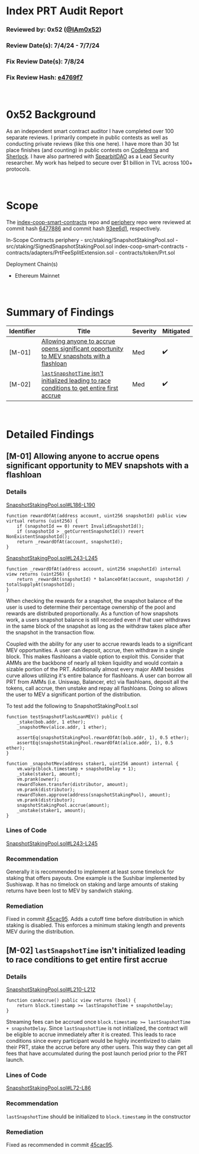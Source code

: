 # Index PRT Audit Report

### Reviewed by: 0x52 ([@IAm0x52](https://twitter.com/IAm0x52))

### Review Date(s): 7/4/24 - 7/7/24

### Fix Review Date(s): 7/8/24

### Fix Review Hash: [e4769f7](https://github.com/IndexCoop/periphery/commit/e4769f70d31d4422e2a8d70f60335e56b38703fd)

# <br/> 0x52 Background

As an independent smart contract auditor I have completed over 100 separate reviews. I primarily compete in public contests as well as conducting private reviews (like this one here). I have more than 30 1st place finishes (and counting) in public contests on [Code4rena](https://code4rena.com/@0x52) and [Sherlock](https://audits.sherlock.xyz/watson/0x52). I have also partnered with [SpearbitDAO](https://cantina.xyz/u/iam0x52) as a Lead Security researcher. My work has helped to secure over $1 billion in TVL across 100+ protocols.

# <br/> Scope

The [index-coop-smart-contracts](https://github.com/IndexCoop/index-coop-smart-contracts/) repo and [periphery](https://github.com/IndexCoop/periphery/) repo were reviewed at commit hash [6477886](https://github.com/IndexCoop/index-coop-smart-contracts/tree/6477886650d82339d06594c29b40292ab77dcd5e) and commit hash [93ee6d1](https://github.com/IndexCoop/periphery/tree/93ee6d1597471aad3e65d7d30ff538f4bb2b0d8b ), respectively.

In-Scope Contracts
	periphery
		- src/staking/SnapshotStakingPool.sol
		- src/staking/SignedSnapshotStakingPool.sol
	index-coop-smart-contracts
		- contracts/adapters/PrtFeeSplitExtension.sol
		- contracts/token/Prt.sol

Deployment Chain(s)
- Ethereum Mainnet

# <br/> Summary of Findings

|  Identifier  | Title                        | Severity      | Mitigated |
| ------ | ---------------------------- | ------------- | ----- |
| [M-01] | [Allowing anyone to accrue opens significant opportunity to MEV snapshots with a flashloan](#m-01-allowing-anyone-to-accrue-opens-significant-opportunity-to-mev-snapshots-with-a-flashloan) | Med | ✔️ |
| [M-02] | [`lastSnapshotTime` isn't initialized leading to race conditions to get entire first accrue](#m-02-lastsnapshottime-isnt-initialized-leading-to-race-conditions-to-get-entire-first-accrue) | Med | ✔️ |

# <br/> Detailed Findings

## [M-01] Allowing anyone to accrue opens significant opportunity to MEV snapshots with a flashloan

### Details 

[SnapshotStakingPool.sol#L186-L190](https://github.com/IndexCoop/periphery/blob/93ee6d1597471aad3e65d7d30ff538f4bb2b0d8b/src/staking/SnapshotStakingPool.sol#L186-L190)

    function rewardOfAt(address account, uint256 snapshotId) public view virtual returns (uint256) {
        if (snapshotId == 0) revert InvalidSnapshotId();
        if (snapshotId > _getCurrentSnapshotId()) revert NonExistentSnapshotId();
        return _rewardOfAt(account, snapshotId);
    }

[SnapshotStakingPool.sol#L243-L245](https://github.com/IndexCoop/periphery/blob/93ee6d1597471aad3e65d7d30ff538f4bb2b0d8b/src/staking/SnapshotStakingPool.sol#L243-L245)

    function _rewardOfAt(address account, uint256 snapshotId) internal view returns (uint256) {
        return _rewardAt(snapshotId) * balanceOfAt(account, snapshotId) / totalSupplyAt(snapshotId);
    }

When checking the rewards for a snapshot, the snapshot balance of the user is used to determine their percentage ownership of the pool and rewards are distributed proportionally. As a function of how snapshots work, a users snapshot balance is still recorded even if that user withdraws in the same block of the snapshot as long as the withdraw takes place after the snapshot in the transaction flow.

Coupled with the ability for any user to accrue rewards leads to a significant MEV opportunities. A user can deposit, accrue, then withdraw in a single block. This makes flashloans a viable option to exploit this. Consider that AMMs are the backbone of nearly all token liquidity and would contain a sizable portion of the PRT. Additionally almost every major AMM besides curve allows utilizing it's entire balance for flashloans. A user can borrow all PRT from AMMs (i.e. Uniswap, Balancer, etc) via flashloans, deposit all the tokens, call accrue, then unstake and repay all flashloans. Doing so allows the user to MEV a significant portion of the distribution.

To test add the following to SnapshotStakingPool.t.sol

    function testSnapshotFlashLoanMEV() public {
        _stake(bob.addr, 1 ether);
        _snapshotMev(alice.addr, 1 ether);

        assertEq(snapshotStakingPool.rewardOfAt(bob.addr, 1), 0.5 ether);
        assertEq(snapshotStakingPool.rewardOfAt(alice.addr, 1), 0.5 ether);
    }

    function _snapshotMev(address staker1, uint256 amount) internal {
        vm.warp(block.timestamp + snapshotDelay + 1);
        _stake(staker1, amount);
        vm.prank(owner);
        rewardToken.transfer(distributor, amount);
        vm.prank(distributor);
        rewardToken.approve(address(snapshotStakingPool), amount);
        vm.prank(distributor);
        snapshotStakingPool.accrue(amount);
        _unstake(staker1, amount);
    }

### Lines of Code

[SnapshotStakingPool.sol#L243-L245](https://github.com/IndexCoop/periphery/blob/93ee6d1597471aad3e65d7d30ff538f4bb2b0d8b/src/staking/SnapshotStakingPool.sol#L243-L245)

### Recommendation

Generally it is recommended to implement at least some timelock for staking that offers payouts. One example is the Sushibar implemented by Sushiswap. It has no timelock on staking and large amounts of staking returns have been lost to MEV by sandwich staking.

### Remediation

Fixed in commit [45cac95](https://github.com/IndexCoop/periphery/pull/4/commits/45cac955ea22967d4c6949a4c5c65aa5eb3ddead). Adds a cutoff time before distribution in which staking is disabled. This enforces a minimum staking length and prevents MEV during the distribution.

## [M-02] `lastSnapshotTime` isn't initialized leading to race conditions to get entire first accrue

### Details 

[SnapshotStakingPool.sol#L210-L212](https://github.com/IndexCoop/periphery/blob/93ee6d1597471aad3e65d7d30ff538f4bb2b0d8b/src/staking/SnapshotStakingPool.sol#L210-L212)

    function canAccrue() public view returns (bool) {
        return block.timestamp >= lastSnapshotTime + snapshotDelay;
    }

Streaming fees can be accrued once `block.timestamp >= lastSnapshotTime + snapshotDelay`. Since `lastSnapshotTime` is not initialized, the contract will be eligible to accrue immediately after it is created. This leads to race conditions since every participant would be highly incentivized to claim their PRT, stake the accrue before any other users. This way they can get all fees that have accumulated during the post launch period prior to the PRT launch.

### Lines of Code

[SnapshotStakingPool.sol#L72-L86](https://github.com/IndexCoop/periphery/blob/93ee6d1597471aad3e65d7d30ff538f4bb2b0d8b/src/staking/SnapshotStakingPool.sol#L72-L86)

### Recommendation

`lastSnapshotTime` should be initialized to `block.timestamp` in the constructor

### Remediation

Fixed as recommended in commit [45cac95](https://github.com/IndexCoop/periphery/pull/4/commits/45cac955ea22967d4c6949a4c5c65aa5eb3ddead).